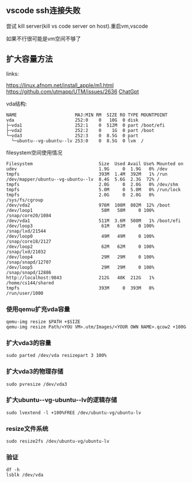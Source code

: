 ## vscode ssh连接失败

尝试 kill server(kill vs code server on host).重启vm,vscode

如果不行很可能是vm空间不够了


## 扩大容量方法

links: 

https://linux.afnom.net/install_apple/m1.html
https://github.com/utmapp/UTM/issues/2636
[ChatGpt](https://openai.com/blog/chatgpt)

vda结构:
```
NAME                      MAJ:MIN RM  SIZE RO TYPE MOUNTPOINT
vda                       252:0    0   10G  0 disk 
├─vda1                    252:1    0  512M  0 part /boot/efi
├─vda2                    252:2    0    1G  0 part /boot
└─vda3                    252:3    0  8.5G  0 part 
  └─ubuntu--vg-ubuntu--lv 253:0    0  8.5G  0 lvm  /

```

filesystem空间使用情况

```
Filesystem                         Size  Used Avail Use% Mounted on
udev                               1.9G     0  1.9G   0% /dev
tmpfs                              393M  1.4M  392M   1% /run
/dev/mapper/ubuntu--vg-ubuntu--lv  8.4G  5.6G  2.3G  72% /
tmpfs                              2.0G     0  2.0G   0% /dev/shm
tmpfs                              5.0M     0  5.0M   0% /run/lock
tmpfs                              2.0G     0  2.0G   0% /sys/fs/cgroup
/dev/vda2                          976M  108M  802M  12% /boot
/dev/loop1                          58M   58M     0 100% /snap/core20/1084
/dev/vda1                          511M  3.6M  508M   1% /boot/efi
/dev/loop3                          61M   61M     0 100% /snap/lxd/21544
/dev/loop0                          49M   49M     0 100% /snap/core18/2127
/dev/loop2                          62M   62M     0 100% /snap/lxd/21032
/dev/loop4                          29M   29M     0 100% /snap/snapd/12707
/dev/loop5                          29M   29M     0 100% /snap/snapd/12886
http://localhost:9843              212G   48K  212G   1% /home/cs144/shared
tmpfs                              393M     0  393M   0% /run/user/1000
```


### 使用qemu扩充vda容量
```
qemu-img resize $PATH +$SIZE
qemu-img resize Path/<YOU VM>.utm/Images/<YOUR OWN NAME>.qcow2 +100G 
```
### 扩大vda3的容量
```
sudo parted /dev/vda resizepart 3 100%
```
### 扩大vda3的物理存储
```
sudo pvresize /dev/vda3
```
### 扩大ubuntu--vg-ubuntu--lv的逻辑存储
```
sudo lvextend -l +100%FREE /dev/ubuntu-vg/ubuntu-lv
```
### resize文件系统
```
sudo resize2fs /dev/ubuntu-vg/ubuntu-lv
```
### 验证
```
df -h
lsblk /dev/vda
```



